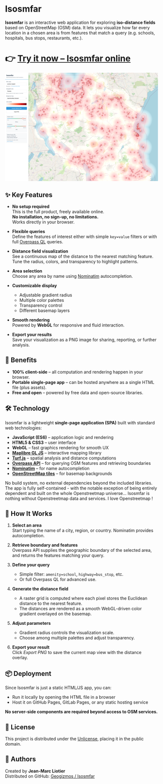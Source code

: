 # Isosmfar

**Isosmfar** is an interactive web application for exploring **iso-distance fields** based on OpenStreetMap (OSM) data. It lets you visualize how far every location in a chosen area is from features that match a query (e.g. schools, hospitals, bus stops, restaurants, etc.).

# 👉 [Try it now – Isosmfar online](https://liotier.github.io/Geogizmos/Isosmfar/Isosmfar.html)

![screenshot](Screenshot%202025-09-11%20at%2017-23-08%20Isosmfar%20-%20OSM%20Distance%20Fields.png)

## ✨ Key Features

- **No setup required**  
  This is the full product, freely available online.  
  **No installation, no sign-up, no limitations.**  
  Works directly in your browser.

- **Flexible queries**  
  Define the features of interest either with simple `key=value` filters or with full [Overpass QL](https://wiki.openstreetmap.org/wiki/Overpass_API/Overpass_QL) queries.

- **Distance field visualization**  
  See a continuous map of the distance to the nearest matching feature.  
  Tune the radius, colors, and transparency to highlight patterns.

- **Area selection**  
  Choose any area by name using [Nominatim](https://nominatim.org/) autocompletion.

- **Customizable display**  
  - Adjustable gradient radius  
  - Multiple color palettes  
  - Transparency control  
  - Different basemap layers

- **Smooth rendering**  
  Powered by **WebGL** for responsive and fluid interaction.

- **Export your results**  
  Save your visualization as a PNG image for sharing, reporting, or further analysis.

## 🚀 Benefits

- **100% client-side** – all computation and rendering happen in your browser.  
- **Portable single-page app** – can be hosted anywhere as a single HTML file (plus assets).  
- **Free and open** – powered by free data and open-source libraries.  

## 🛠️ Technology

Isosmfar is a lightweight **single-page application (SPA)** built with standard web technologies:

- **JavaScript (ES6)** – application logic and rendering
- **HTML5 & CSS3** – user interface
- **WebGL** – fast graphics rendering for smooth UX
- **[Maplibre GL JS](https://maplibre.org/)** – interactive mapping library
- **[Turf.js](https://turfjs.org/)** – spatial analysis and distance computations
- **[Overpass API](https://overpass-api.de/)** – for querying OSM features and retrieving boundaries
- **[Nominatim](https://nominatim.org/)** – for name autocompletion
- **[OpenStreetMap tiles](https://www.openstreetmap.org/)** – for basemap backgrounds

No build system, no external dependencies beyond the included libraries. The app is fully self-contained - with the notable exception of being entirely dependent and built on the whole Openstreetmap universe... Isosmfar is nothing without Openstreetmap data and services. I love Openstreetmap !

## 📖 How It Works

1. **Select an area**  
   Start typing the name of a city, region, or country. Nominatim provides autocompletion.  

2. **Retrieve boundary and features**  
   Overpass API supplies the geographic boundary of the selected area, and returns the features matching your query.  

3. **Define your query**  
   - Simple filter: `amenity=school`, `highway=bus_stop`, etc.  
   - Or full Overpass QL for advanced use.

4. **Generate the distance field**  
   - A raster grid is computed where each pixel stores the Euclidean distance to the nearest feature.  
   - The distances are rendered as a smooth WebGL-driven color gradient overlayed on the basemap.

5. **Adjust parameters**  
   - Gradient radius controls the visualization scale.  
   - Choose among multiple palettes and adjust transparency.  

6. **Export your result**  
   Click *Export PNG* to save the current map view with the distance overlay.

## 📦 Deployment

Since Isosmfar is just a static HTML/JS app, you can:

- Run it locally by opening the HTML file in a browser  
- Host it on GitHub Pages, GitLab Pages, or any static hosting service  

**No server-side components are required beyond access to OSM services.**

## 📜 License

This project is distributed under the [Unlicense](https://unlicense.org), placing it in the public domain.  

## 👤 Authors

Created by **Jean-Marc Liotier**  
Distributed on GitHub: [Geogizmos / Isosmfar](https://github.com/liotier/Geogizmos/tree/main/Isosmfar)

